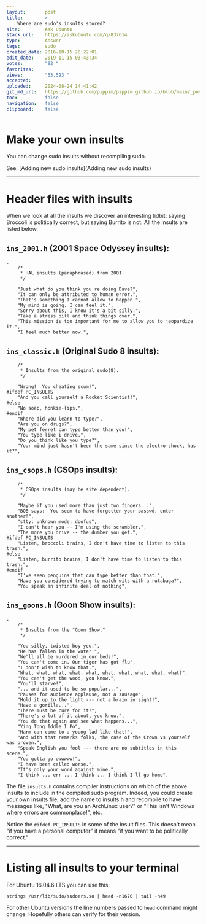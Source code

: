 ```yaml
---
layout:       post
title:        >
    Where are sudo's insults stored?
site:         Ask Ubuntu
stack_url:    https://askubuntu.com/q/837614
type:         Answer
tags:         sudo
created_date: 2016-10-15 20:22:01
edit_date:    2019-11-15 03:43:34
votes:        "92 "
favorites:    
views:        "53,593 "
accepted:     
uploaded:     2024-08-24 14:41:42
git_md_url:   https://github.com/pippim/pippim.github.io/blob/main/_posts/2016/2016-10-15-Where-are-sudo_s-insults-stored_.md
toc:          false
navigation:   false
clipboard:    false
---
```


# Make your own insults

You can change sudo insults without recompiling sudo.

See: [Adding new sudo insults](Adding new sudo insults)

----------

# Header files with insults

When we look at all the insults we discover an interesting tidbit: saying Broccoli is politically correct, but saying Burrito is not. All the insults are listed below.

## `ins_2001.h` (2001 Space Odyssey insults):

``` 
.
    /*
     * HAL insults (paraphrased) from 2001.
     */
    
    "Just what do you think you're doing Dave?",
    "It can only be attributed to human error.",
    "That's something I cannot allow to happen.",
    "My mind is going. I can feel it.",
    "Sorry about this, I know it's a bit silly.",
    "Take a stress pill and think things over.",
    "This mission is too important for me to allow you to jeopardize it.",
    "I feel much better now.",
```

## `ins_classic.h` (Original Sudo 8 insults):

``` 
    /*
     * Insults from the original sudo(8).
     */

    "Wrong!  You cheating scum!",
#ifdef PC_INSULTS
    "And you call yourself a Rocket Scientist!",
#else
    "No soap, honkie-lips.",
#endif
    "Where did you learn to type?",
    "Are you on drugs?",
    "My pet ferret can type better than you!",
    "You type like i drive.",
    "Do you think like you type?",
    "Your mind just hasn't been the same since the electro-shock, has it?",
```

## `ins_csops.h` (CSOps insults):

``` 
    /*
     * CSOps insults (may be site dependent).
     */

    "Maybe if you used more than just two fingers...",
    "BOB says:  You seem to have forgotten your passwd, enter another!",
    "stty: unknown mode: doofus",
    "I can't hear you -- I'm using the scrambler.",
    "The more you drive -- the dumber you get.",
#ifdef PC_INSULTS
    "Listen, broccoli brains, I don't have time to listen to this trash.",
#else
    "Listen, burrito brains, I don't have time to listen to this trash.",
#endif
    "I've seen penguins that can type better than that.",
    "Have you considered trying to match wits with a rutabaga?",
    "You speak an infinite deal of nothing",
```

## `ins_goons.h` (Goon Show insults):

``` 
.
    /*
     * Insults from the "Goon Show."
     */

    "You silly, twisted boy you.",
    "He has fallen in the water!",
    "We'll all be murdered in our beds!",
    "You can't come in. Our tiger has got flu",
    "I don't wish to know that.",
    "What, what, what, what, what, what, what, what, what, what?",
    "You can't get the wood, you know.",
    "You'll starve!",
    "... and it used to be so popular...",
    "Pauses for audience applause, not a sausage",
    "Hold it up to the light --- not a brain in sight!",
    "Have a gorilla...",
    "There must be cure for it!",
    "There's a lot of it about, you know.",
    "You do that again and see what happens...",
    "Ying Tong Iddle I Po",
    "Harm can come to a young lad like that!",
    "And with that remarks folks, the case of the Crown vs yourself was proven.",
    "Speak English you fool --- there are no subtitles in this scene.",
    "You gotta go owwwww!",
    "I have been called worse.",
    "It's only your word against mine.",
    "I think ... err ... I think ... I think I'll go home",
```

The file `insults.h` contains compiler instructions on which of the above insults to include in the compiled sudo program. Indeed, you could create your own insults file, add the name to insults.h and recompile to have messages like, "What, are you an ArchLinux user?" or "This isn't Windows where errors are commonplace!", etc.

Notice the `#ifdef PC_INSULTS` in some of the insult files. This doesn't mean "if you have a personal computer" it means "if you want to be politically correct."


----------


# Listing all insults to your terminal

For Ubuntu 16.04.6 LTS you can use this:

``` 
strings /usr/lib/sudo/sudoers.so | head -n1670 | tail -n49
```

For other Ubuntu versions the line numbers passed to `head` command might change. Hopefully others can verify for their version.


